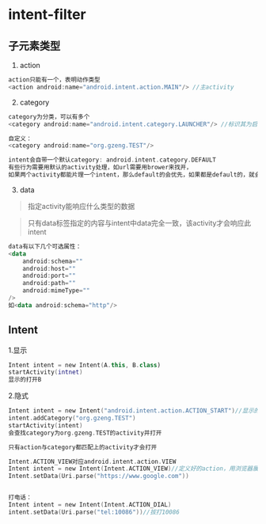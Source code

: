 # intent-filter

## 子元素类型
1. action
```kotlin
action只能有一个，表明动作类型
<action android:name="android.intent.action.MAIN"/> //主activity
```
2. category
```kotlin
category为分类，可以有多个
<category android:name="android.intent.category.LAUNCHER"/> //标识其为启动activity

自定义：
<category android:name="org.gzeng.TEST"/>

intent会自带一个默认category: android.intent.category.DEFAULT
有些行为需要用默认的activity处理，如url需要用brower来找开，
如果两个activity都能片理一个intent，那么default的会优先，如果都是default的，就会弹出让用户选的框
```
3. data
> 指定activity能响应什么类型的数据

> 只有data标签指定的内容与intent中data完全一致，该activity才会响应此intent

```kotlin
data有以下几个可选属性：
<data
    android:schema=""
    android:host=""
    android:port=""
    android:path=""
    android:mimeType=""
/>
如<data android:schema="http"/>
```

## Intent
1.显示
```kotlin
Intent intent = new Intent(A.this, B.class)
startActivity(intnet)
显示的打开B
```
2.隐式
```kotlin
Intent intent = new Intent("android.intent.action.ACTION_START")//显示的action
intent.addCategory("org.gzeng.TEST")
startActivity(intent)
会查找category为org.gzeng.TEST的activity并打开

只有action与category都匹配上的activity才会打开

Intent.ACTION_VIEW对应android.intent.action.VIEW
Intent intent = new Intent(Intent.ACTION_VIEW)//定义好的action，用浏览器展示
Intent.setData(Uri.parse("https://www.google.com"))


打电话：
Intent intent = new Intent(Intent.ACTION_DIAL)
intent.setData(Uri.parse("tel:10086"))//拔打10086
```